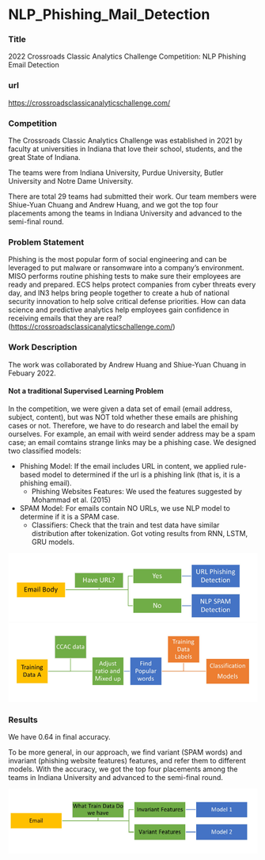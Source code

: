 # NLP_Phishing_Mail_Detection

### Title
2022 Crossroads Classic Analytics Challenge Competition: NLP Phishing Email Detection

### url
https://crossroadsclassicanalyticschallenge.com/

### Competition
The Crossroads Classic Analytics Challenge was established in 2021 by faculty at universities in Indiana that love their school, students, and the great State of Indiana. 

The teams were from Indiana University, Purdue University, Butler University and Notre Dame University. 

There are total 29 teams had submitted their work. Our team members were Shiue-Yuan Chuang and Andrew Huang, and we got the top four placements among the teams in Indiana University and advanced to the semi-final round.

### Problem Statement
Phishing is the most popular form of social engineering and can be leveraged to put malware or ransomware into a company’s environment. MISO performs routine phishing tests to make sure their employees are ready and prepared. ECS helps protect companies from cyber threats every day, and IN3 helps bring people together to create a hub of national security innovation to help solve critical defense priorities. How can data science and predictive analytics help employees gain confidence in receiving emails that they are real? (https://crossroadsclassicanalyticschallenge.com/)

### Work Description
The work was collaborated by Andrew Huang and Shiue-Yuan Chuang in Febuary 2022.
#### Not a traditional Supervised Learning Problem
In the competition, we were given a data set of email (email address, subject, content), but was NOT told whether these emails are phishing cases or not.
Therefore, we have to do research and label the email by ourselves. For example, an email with weird sender address may be a spam case; an email comtains strange links may be a phishing case. 
We designed two classified models: 
* Phishing Model: If the email includes URL in content, we applied rule-based model to determined if the url is a phishing link (that is, it is a phishing email).
  * Phishing Websites Features: We used the features suggested by Mohammad et al. (2015)
* SPAM Model: For emails contain NO URLs, we use NLP model to determine if it is a SPAM case.
  * Classifiers: Check that the train and test data have similar distribution after tokenization. Got voting results from RNN, LSTM, GRU models.


![image](fig0.PNG)
![image](fig1.PNG)

### Results
We have 0.64 in final accuracy.


To be more general, in our approach, we find variant (SPAM words) and invariant (phishing website features) features, and refer them to different models.
With the accuracy, we got the top four placements among the teams in Indiana University and advanced to the semi-final round.

![image](fig2.PNG)
